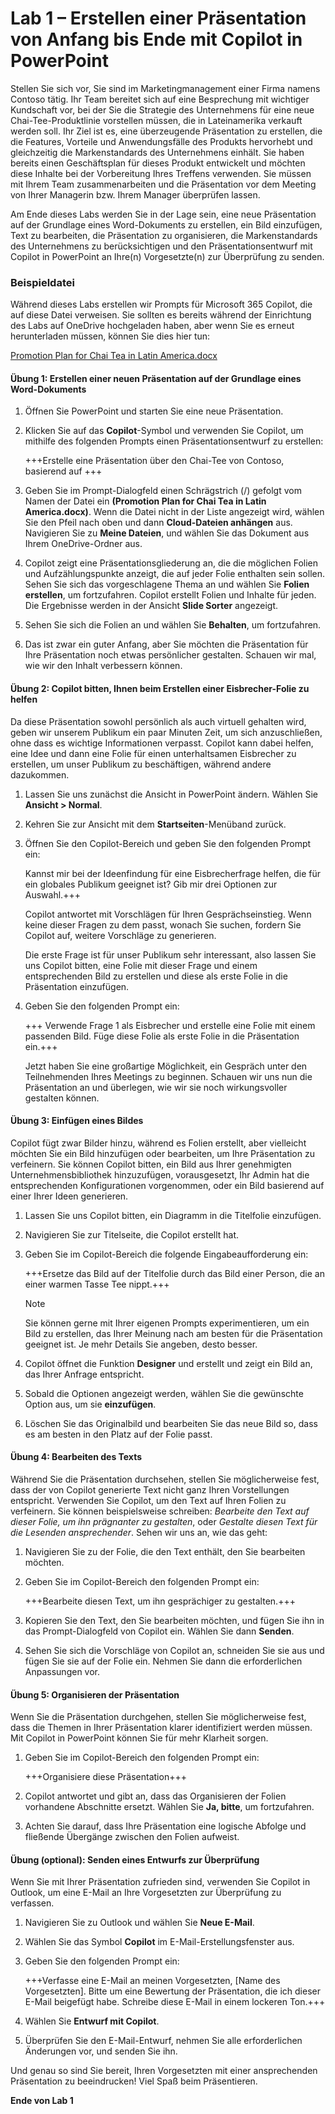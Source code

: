 # Lab 1 – Erstellen einer Präsentation von Anfang bis Ende mit Copilot in PowerPoint

Stellen Sie sich vor, Sie sind im Marketingmanagement einer Firma namens Contoso tätig. Ihr Team bereitet sich auf eine Besprechung mit wichtiger Kundschaft vor, bei der Sie die Strategie des Unternehmens für eine neue Chai-Tee-Produktlinie vorstellen müssen, die in Lateinamerika verkauft werden soll. Ihr Ziel ist es, eine überzeugende Präsentation zu erstellen, die die Features, Vorteile und Anwendungsfälle des Produkts hervorhebt und gleichzeitig die Markenstandards des Unternehmens einhält. Sie haben bereits einen Geschäftsplan für dieses Produkt entwickelt und möchten diese Inhalte bei der Vorbereitung Ihres Treffens verwenden. Sie müssen mit Ihrem Team zusammenarbeiten und die Präsentation vor dem Meeting von Ihrer Managerin bzw. Ihrem Manager überprüfen lassen.

Am Ende dieses Labs werden Sie in der Lage sein, eine neue Präsentation auf der Grundlage eines Word-Dokuments zu erstellen, ein Bild einzufügen, Text zu bearbeiten, die Präsentation zu organisieren, die Markenstandards des Unternehmens zu berücksichtigen und den Präsentationsentwurf mit Copilot in PowerPoint an Ihre(n) Vorgesetzte(n) zur Überprüfung zu senden.

### Beispieldatei

Während dieses Labs erstellen wir Prompts für Microsoft 365 Copilot, die auf diese Datei verweisen. Sie sollten es bereits während der Einrichtung des Labs auf OneDrive hochgeladen haben, aber wenn Sie es erneut herunterladen müssen, können Sie dies hier tun:

[Promotion Plan for Chai Tea in Latin America.docx](https://go.microsoft.com/fwlink/?linkid=2269126)

#### Übung 1: Erstellen einer neuen Präsentation auf der Grundlage eines Word-Dokuments

1. Öffnen Sie PowerPoint und starten Sie eine neue Präsentation.

1. Klicken Sie auf das **Copilot**-Symbol und verwenden Sie Copilot, um mithilfe des folgenden Prompts einen Präsentationsentwurf zu erstellen:

    +++Erstelle eine Präsentation über den Chai-Tee von Contoso, basierend auf +++

1. Geben Sie im Prompt-Dialogfeld einen Schrägstrich (/) gefolgt vom Namen der Datei ein **(Promotion Plan for Chai Tea in Latin America.docx)**. Wenn die Datei nicht in der Liste angezeigt wird, wählen Sie den Pfeil nach oben und dann **Cloud-Dateien anhängen** aus. Navigieren Sie zu **Meine Dateien**, und wählen Sie das Dokument aus Ihrem OneDrive-Ordner aus.
   
1. Copilot zeigt eine Präsentationsgliederung an, die die möglichen Folien und Aufzählungspunkte anzeigt, die auf jeder Folie enthalten sein sollen. Sehen Sie sich das vorgeschlagene Thema an und wählen Sie **Folien erstellen**, um fortzufahren. Copilot erstellt Folien und Inhalte für jeden. Die Ergebnisse werden in der Ansicht **Slide Sorter** angezeigt.

1. Sehen Sie sich die Folien an und wählen Sie **Behalten**, um fortzufahren.

1. Das ist zwar ein guter Anfang, aber Sie möchten die Präsentation für Ihre Präsentation noch etwas persönlicher gestalten. Schauen wir mal, wie wir den Inhalt verbessern können.

#### Übung 2: Copilot bitten, Ihnen beim Erstellen einer Eisbrecher-Folie zu helfen

Da diese Präsentation sowohl persönlich als auch virtuell gehalten wird, geben wir unserem Publikum ein paar Minuten Zeit, um sich anzuschließen, ohne dass es wichtige Informationen verpasst. Copilot kann dabei helfen, eine Idee und dann eine Folie für einen unterhaltsamen Eisbrecher zu erstellen, um unser Publikum zu beschäftigen, während andere dazukommen.

1. Lassen Sie uns zunächst die Ansicht in PowerPoint ändern. Wählen Sie **Ansicht > Normal**.

1. Kehren Sie zur Ansicht mit dem **Startseiten**-Menüband zurück.

1. Öffnen Sie den Copilot-Bereich und geben Sie den folgenden Prompt ein:

     Kannst mir bei der Ideenfindung für eine Eisbrecherfrage helfen, die für ein globales Publikum geeignet ist? Gib mir drei Optionen zur Auswahl.+++

     Copilot antwortet mit Vorschlägen für Ihren Gesprächseinstieg. Wenn keine dieser Fragen zu dem passt, wonach Sie suchen, fordern Sie Copilot auf, weitere Vorschläge zu generieren.

     Die erste Frage ist für unser Publikum sehr interessant, also lassen Sie uns Copilot bitten, eine Folie mit dieser Frage und einem entsprechenden Bild zu erstellen und diese als erste Folie in die Präsentation einzufügen.

1. Geben Sie den folgenden Prompt ein:

    +++ Verwende Frage 1 als Eisbrecher und erstelle eine Folie mit einem passenden Bild. Füge diese Folie als erste Folie in die Präsentation ein.+++

    Jetzt haben Sie eine großartige Möglichkeit, ein Gespräch unter den Teilnehmenden Ihres Meetings zu beginnen. Schauen wir uns nun die Präsentation an und überlegen, wie wir sie noch wirkungsvoller gestalten können.

#### Übung 3: Einfügen eines Bildes

Copilot fügt zwar Bilder hinzu, während es Folien erstellt, aber vielleicht möchten Sie ein Bild hinzufügen oder bearbeiten, um Ihre Präsentation zu verfeinern. Sie können Copilot bitten, ein Bild aus Ihrer genehmigten Unternehmensbibliothek hinzuzufügen, vorausgesetzt, Ihr Admin hat die entsprechenden Konfigurationen vorgenommen, oder ein Bild basierend auf einer Ihrer Ideen generieren.

1. Lassen Sie uns Copilot bitten, ein Diagramm in die Titelfolie einzufügen.

1. Navigieren Sie zur Titelseite, die Copilot erstellt hat.

1. Geben Sie im Copilot-Bereich die folgende Eingabeaufforderung ein:

    +++Ersetze das Bild auf der Titelfolie durch das Bild einer Person, die an einer warmen Tasse Tee nippt.+++

    > [!NOTE]
    > Sie können gerne mit Ihrer eigenen Prompts experimentieren, um ein Bild zu erstellen, das Ihrer Meinung nach am besten für die Präsentation geeignet ist. Je mehr Details Sie angeben, desto besser.

1. Copilot öffnet die Funktion **Designer** und erstellt und zeigt ein Bild an, das Ihrer Anfrage entspricht.

1. Sobald die Optionen angezeigt werden, wählen Sie die gewünschte Option aus, um sie **einzufügen**.

1. Löschen Sie das Originalbild und bearbeiten Sie das neue Bild so, dass es am besten in den Platz auf der Folie passt.

#### Übung 4: Bearbeiten des Texts

Während Sie die Präsentation durchsehen, stellen Sie möglicherweise fest, dass der von Copilot generierte Text nicht ganz Ihren Vorstellungen entspricht. Verwenden Sie Copilot, um den Text auf Ihren Folien zu verfeinern. Sie können beispielsweise schreiben: *Bearbeite den Text auf dieser Folie, um ihn prägnanter zu gestalten*, oder *Gestalte diesen Text für die Lesenden ansprechender*. Sehen wir uns an, wie das geht:

1. Navigieren Sie zu der Folie, die den Text enthält, den Sie bearbeiten möchten.

1. Geben Sie im Copilot-Bereich den folgenden Prompt ein:

    +++Bearbeite diesen Text, um ihn gesprächiger zu gestalten.+++

1. Kopieren Sie den Text, den Sie bearbeiten möchten, und fügen Sie ihn in das Prompt-Dialogfeld von Copilot ein. Wählen Sie dann **Senden**.

1. Sehen Sie sich die Vorschläge von Copilot an, schneiden Sie sie aus und fügen Sie sie auf der Folie ein. Nehmen Sie dann die erforderlichen Anpassungen vor.

#### Übung 5: Organisieren der Präsentation

Wenn Sie die Präsentation durchgehen, stellen Sie möglicherweise fest, dass die Themen in Ihrer Präsentation klarer identifiziert werden müssen. Mit Copilot in PowerPoint können Sie für mehr Klarheit sorgen.

1. Geben Sie im Copilot-Bereich den folgenden Prompt ein:

    +++Organisiere diese Präsentation+++

1. Copilot antwortet und gibt an, dass das Organisieren der Folien vorhandene Abschnitte ersetzt. Wählen Sie **Ja, bitte**, um fortzufahren.

1. Achten Sie darauf, dass Ihre Präsentation eine logische Abfolge und fließende Übergänge zwischen den Folien aufweist.

#### Übung (optional): Senden eines Entwurfs zur Überprüfung

Wenn Sie mit Ihrer Präsentation zufrieden sind, verwenden Sie Copilot in Outlook, um eine E-Mail an Ihre Vorgesetzten zur Überprüfung zu verfassen.

1. Navigieren Sie zu Outlook und wählen Sie **Neue E-Mail**.

1. Wählen Sie das Symbol **Copilot** im E-Mail-Erstellungsfenster aus.

1. Geben Sie den folgenden Prompt ein:

    +++Verfasse eine E-Mail an meinen Vorgesetzten, [Name des Vorgesetzten]. Bitte um eine Bewertung der Präsentation, die ich dieser E-Mail beigefügt habe. Schreibe diese E-Mail in einem lockeren Ton.+++

1. Wählen Sie **Entwurf mit Copilot**.

1. Überprüfen Sie den E-Mail-Entwurf, nehmen Sie alle erforderlichen Änderungen vor, und senden Sie ihn.

Und genau so sind Sie bereit, Ihren Vorgesetzten mit einer ansprechenden Präsentation zu beeindrucken! Viel Spaß beim Präsentieren.

**Ende von Lab 1**
